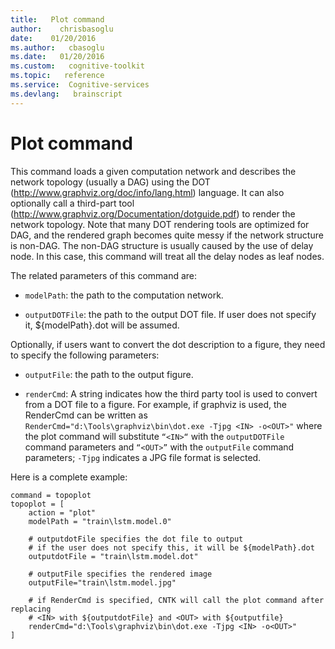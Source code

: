 ```yaml
---
title:   Plot command
author:    chrisbasoglu
date:    01/20/2016
ms.author:   cbasoglu
ms.date:   01/20/2016
ms.custom:   cognitive-toolkit
ms.topic:   reference
ms.service:  Cognitive-services
ms.devlang:   brainscript
---
```


# Plot command

This command loads a given computation network and describes the network topology (usually a DAG) using the DOT (http://www.graphviz.org/doc/info/lang.html) language. It can also optionally call a third-part tool (http://www.graphviz.org/Documentation/dotguide.pdf) to render the network topology. Note that many DOT rendering tools are optimized for DAG, and the rendered graph becomes quite messy if the network structure is non-DAG. The non-DAG structure is usually caused by the use of delay node. In this case, this command will treat all the delay nodes as leaf nodes.

The related parameters of this command are:
* `modelPath`: the path to the computation network.

* `outputDOTFile`: the path to the output DOT file. If user does not specify it, ${modelPath}.dot will be assumed.

Optionally, if users want to convert the dot description to a figure, they need to specify the following parameters: 

* `outputFile`: the path to the output figure.

* `renderCmd`: A string indicates how the third party tool is used to convert from a DOT file to a figure. For example, if graphviz is used, the RenderCmd can be written as `RenderCmd="d:\Tools\graphviz\bin\dot.exe -Tjpg <IN> -o<OUT>"` where the plot command will substitute `“<IN>“` with the `outputDOTFile` command parameters and `“<OUT>”` with the `outputFile` command parameters; `-Tjpg` indicates a JPG file format is selected.

Here is a complete example:

    command = topoplot
    topoplot = [
        action = "plot"
        modelPath = "train\lstm.model.0"
    
        # outputdotFile specifies the dot file to output
        # if the user does not specify this, it will be ${modelPath}.dot
        outputdotFile = "train\lstm.model.dot" 
    
        # outputFile specifies the rendered image
        outputFile="train\lstm.model.jpg" 
    
        # if RenderCmd is specified, CNTK will call the plot command after replacing
        # <IN> with ${outputdotFile} and <OUT> with ${outputfile}
        renderCmd="d:\Tools\graphviz\bin\dot.exe -Tjpg <IN> -o<OUT>"
    ]

